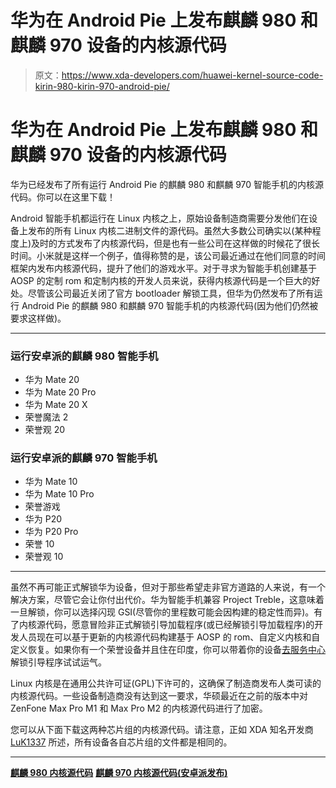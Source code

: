 # 华为在 Android Pie 上发布麒麟 980 和麒麟 970 设备的内核源代码

> 原文：<https://www.xda-developers.com/huawei-kernel-source-code-kirin-980-kirin-970-android-pie/>

# 华为在 Android Pie 上发布麒麟 980 和麒麟 970 设备的内核源代码

华为已经发布了所有运行 Android Pie 的麒麟 980 和麒麟 970 智能手机的内核源代码。你可以在这里下载！

Android 智能手机都运行在 Linux 内核之上，原始设备制造商需要分发他们在设备上发布的所有 Linux 内核二进制文件的源代码。虽然大多数公司确实以(某种程度上)及时的方式发布了内核源代码，但是也有一些公司在这样做的时候花了很长时间。小米就是这样一个例子，值得称赞的是，该公司最近通过在他们同意的时间框架内发布内核源代码，提升了他们的游戏水平。对于寻求为智能手机创建基于 AOSP 的定制 rom 和定制内核的开发人员来说，获得内核源代码是一个巨大的好处。尽管该公司最近关闭了官方 bootloader 解锁工具，但华为仍然发布了所有运行 Android Pie 的麒麟 980 和麒麟 970 智能手机的内核源代码(因为他们仍然被要求这样做)。

* * *

### 运行安卓派的麒麟 980 智能手机

*   华为 Mate 20
*   华为 Mate 20 Pro
*   华为 Mate 20 X
*   荣誉魔法 2
*   荣誉观 20

### 运行安卓派的麒麟 970 智能手机

*   华为 Mate 10
*   华为 Mate 10 Pro
*   荣誉游戏
*   华为 P20
*   华为 P20 Pro
*   荣誉 10
*   荣誉观 10

* * *

虽然不再可能正式解锁华为设备，但对于那些希望走非官方道路的人来说，有一个解决方案，尽管它会让你付出代价。华为智能手机兼容 Project Treble，这意味着一旦解锁，你可以选择闪现 GSI(尽管你的里程数可能会因构建的稳定性而异)。有了内核源代码，愿意冒险非正式解锁引导加载程序(或已经解锁引导加载程序)的开发人员现在可以基于更新的内核源代码构建基于 AOSP 的 rom、自定义内核和自定义恢复。如果你有一个荣誉设备并且住在印度，你可以带着你的设备[去服务中心](https://www.xda-developers.com/honor-india-support-service-centers-unlock-bootloader/)解锁引导程序试试运气。

Linux 内核是在通用公共许可证(GPL)下许可的，这确保了制造商发布人类可读的内核源代码。一些设备制造商没有达到这一要求，华硕最近在之前的版本中对 ZenFone Max Pro M1 和 Max Pro M2 的内核源代码进行了加密。

您可以从下面下载这两种芯片组的内核源代码。请注意，正如 XDA 知名开发商 [LuK1337](https://forum.xda-developers.com/member.php?u=5075128) 所述，所有设备各自芯片组的文件都是相同的。

* * *

[**麒麟 980 内核源代码**](https://consumer.huawei.com/en/opensource/detail/?siteCode=worldwide&keywords=mate%2020&fileType=openSourceSoftware&pageSize=10&curPage=1) [**麒麟 970 内核源代码(安卓派发布)**](https://consumer.huawei.com/en/opensource/detail/?siteCode=worldwide&keywords=mate%2020&fileType=openSourceSoftware&pageSize=10&curPage=1)